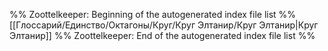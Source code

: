%% Zoottelkeeper: Beginning of the autogenerated index file list  %%
 [[Глоссарий/Единство/Октагоны/Круг/Круг Элтанир/Круг Элтанир|Круг Элтанир]]
%% Zoottelkeeper: End of the autogenerated index file list  %%
